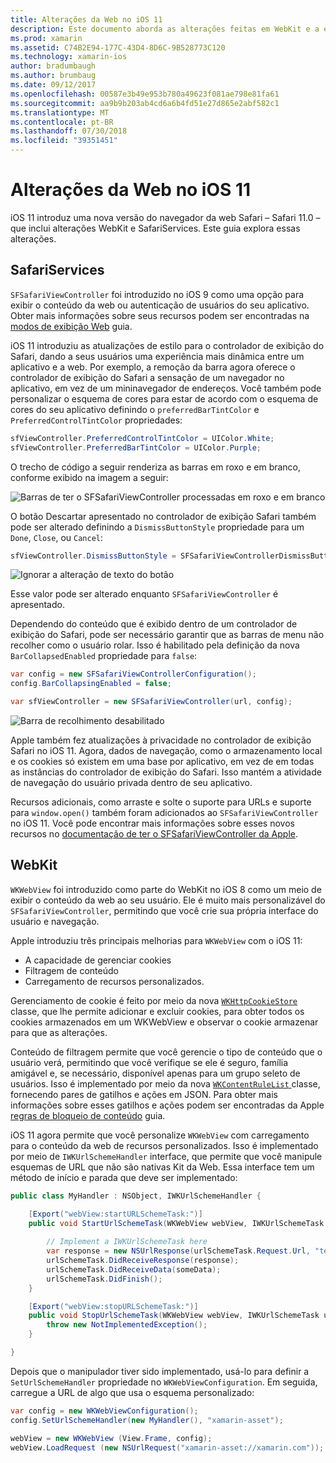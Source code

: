 ```yaml
---
title: Alterações da Web no iOS 11
description: Este documento aborda as alterações feitas em WebKit e a estrutura de serviços do Safari no iOS 11. Ele descreve como trabalhar com atualizações em ter o SFSafariViewController e novos recursos no WKWebView de definição de estilo.
ms.prod: xamarin
ms.assetid: C74B2E94-177C-43D4-8D6C-9B528773C120
ms.technology: xamarin-ios
author: bradumbaugh
ms.author: brumbaug
ms.date: 09/12/2017
ms.openlocfilehash: 00587e3b49e953b780a49623f081ae798e81fa61
ms.sourcegitcommit: aa9b9b203ab4cd6a6b4fd51e27d865e2abf582c1
ms.translationtype: MT
ms.contentlocale: pt-BR
ms.lasthandoff: 07/30/2018
ms.locfileid: "39351451"
---
```

# <a name="web-changes-in-ios-11"></a>Alterações da Web no iOS 11

iOS 11 introduz uma nova versão do navegador da web Safari – Safari 11.0 – que inclui alterações WebKit e SafariServices. Este guia explora essas alterações.

## <a name="safariservices"></a>SafariServices

`SFSafariViewController` foi introduzido no iOS 9 como uma opção para exibir o conteúdo da web ou autenticação de usuários do seu aplicativo. Obter mais informações sobre seus recursos podem ser encontradas na [modos de exibição Web](~/ios/user-interface/controls/uiwebview.md#safariviewcontroller) guia.

iOS 11 introduziu as atualizações de estilo para o controlador de exibição do Safari, dando a seus usuários uma experiência mais dinâmica entre um aplicativo e a web. Por exemplo, a remoção da barra agora oferece o controlador de exibição do Safari a sensação de um navegador no aplicativo, em vez de um mininavegador de endereços. Você também pode personalizar o esquema de cores para estar de acordo com o esquema de cores do seu aplicativo definindo o `preferredBarTintColor` e `PreferredControlTintColor` propriedades:

```csharp
sfViewController.PreferredControlTintColor = UIColor.White;
sfViewController.PreferredBarTintColor = UIColor.Purple;
```

O trecho de código a seguir renderiza as barras em roxo e em branco, conforme exibido na imagem a seguir:

![Barras de ter o SFSafariViewController processadas em roxo e em branco](web-images/image1.png)

O botão Descartar apresentado no controlador de exibição Safari também pode ser alterado definindo a `DismissButtonStyle` propriedade para um `Done`, `Close`, ou `Cancel`:

```csharp
sfViewController.DismissButtonStyle = SFSafariViewControllerDismissButtonStyle.Close;
```

![Ignorar a alteração de texto do botão](web-images/image2.png)

Esse valor pode ser alterado enquanto `SFSafariViewController` é apresentado.


Dependendo do conteúdo que é exibido dentro de um controlador de exibição do Safari, pode ser necessário garantir que as barras de menu não recolher como o usuário rolar. Isso é habilitado pela definição da nova `BarCollapsedEnabled` propriedade para `false`:

```csharp
var config = new SFSafariViewControllerConfiguration();
config.BarCollapsingEnabled = false;

var sfViewController = new SFSafariViewController(url, config);
```

![Barra de recolhimento desabilitado](web-images/image3.png)

Apple também fez atualizações à privacidade no controlador de exibição Safari no iOS 11. Agora, dados de navegação, como o armazenamento local e os cookies só existem em uma base por aplicativo, em vez de em todas as instâncias do controlador de exibição do Safari. Isso mantém a atividade de navegação do usuário privada dentro de seu aplicativo.

Recursos adicionais, como arraste e solte o suporte para URLs e suporte para `window.open()` também foram adicionados ao `SFSafariViewController` no iOS 11. Você pode encontrar mais informações sobre esses novos recursos no [documentação de ter o SFSafariViewController da Apple](https://developer.apple.com/documentation/safariservices/sfsafariviewcontroller?changes=latest_minor).


## <a name="webkit"></a>WebKit

`WKWebView` foi introduzido como parte do WebKit no iOS 8 como um meio de exibir o conteúdo da web ao seu usuário. Ele é muito mais personalizável do `SFSafariViewController`, permitindo que você crie sua própria interface do usuário e navegação.

Apple introduziu três principais melhorias para `WKWebView` com o iOS 11: 

- A capacidade de gerenciar cookies
- Filtragem de conteúdo
- Carregamento de recursos personalizados. 

Gerenciamento de cookie é feito por meio da nova [ `WKHttpCookieStore` ](https://developer.apple.com/documentation/webkit/wkhttpcookiestore) classe, que lhe permite adicionar e excluir cookies, para obter todos os cookies armazenados em um WKWebView e observar o cookie armazenar para que as alterações.

Conteúdo de filtragem permite que você gerencie o tipo de conteúdo que o usuário verá, permitindo que você verifique se ele é seguro, família amigável e, se necessário, disponível apenas para um grupo seleto de usuários. Isso é implementado por meio da nova [ `WKContentRuleList` ](https://developer.apple.com/documentation/webkit/wkcontentrulelist) classe, fornecendo pares de gatilhos e ações em JSON. Para obter mais informações sobre esses gatilhos e ações podem ser encontradas da Apple [regras de bloqueio de conteúdo](https://developer.apple.com/library/content/documentation/Extensions/Conceptual/ContentBlockingRules/Introduction/Introduction.html) guia.

iOS 11 agora permite que você personalize `WKWebView` com carregamento para o conteúdo da web de recursos personalizados. Isso é implementado por meio de `IWKUrlSchemeHandler` interface, que permite que você manipule esquemas de URL que não são nativas Kit da Web. Essa interface tem um método de início e parada que deve ser implementado:

```csharp
public class MyHandler : NSObject, IWKUrlSchemeHandler {

    [Export("webView:startURLSchemeTask:")]
    public void StartUrlSchemeTask(WKWebView webView, IWKUrlSchemeTask urlSchemeTask){
        
        // Implement a IWKUrlSchemeTask here
        var response = new NSUrlResponse(urlSchemeTask.Request.Url, "text/html", ContentLength, null);
        urlSchemeTask.DidReceiveResponse(response);
        urlSchemeTask.DidReceiveData(someData);
        urlSchemeTask.DidFinish();
    }

    [Export("webView:stopURLSchemeTask:")]
    public void StopUrlSchemeTask(WKWebView webView, IWKUrlSchemeTask urlSchemeTask){
        throw new NotImplementedException();
    }

}
``` 

Depois que o manipulador tiver sido implementado, usá-lo para definir a `SetUrlSchemeHandler` propriedade no `WKWebViewConfiguration`. Em seguida, carregue a URL de algo que usa o esquema personalizado:

```csharp
var config = new WKWebViewConfiguration();
config.SetUrlSchemeHandler(new MyHandler(), "xamarin-asset");

webView = new WKWebView (View.Frame, config);
webView.LoadRequest (new NSUrlRequest("xamarin-asset://xamarin.com"));
```

